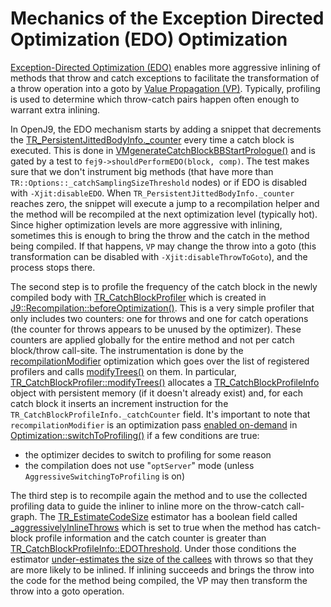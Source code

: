 <!--
Copyright IBM Corp. and others 2023

This program and the accompanying materials are made available under
the terms of the Eclipse Public License 2.0 which accompanies this
distribution and is available at https://www.eclipse.org/legal/epl-2.0/
or the Apache License, Version 2.0 which accompanies this distribution and
is available at https://www.apache.org/licenses/LICENSE-2.0.

This Source Code may also be made available under the following
Secondary Licenses when the conditions for such availability set
forth in the Eclipse Public License, v. 2.0 are satisfied: GNU
General Public License, version 2 with the GNU Classpath
Exception [1] and GNU General Public License, version 2 with the
OpenJDK Assembly Exception [2].

[1] https://www.gnu.org/software/classpath/license.html
[2] https://openjdk.org/legal/assembly-exception.html

SPDX-License-Identifier: EPL-2.0 OR Apache-2.0 OR GPL-2.0-only WITH Classpath-exception-2.0 OR GPL-2.0-only WITH OpenJDK-assembly-exception-1.0
-->
# Mechanics of the Exception Directed Optimization (EDO) Optimization

[Exception-Directed Optimization (EDO)](ControlFlowOptimizationsSummary.md#exception-directed-optimization-edo)
enables more aggressive inlining of methods that throw and catch exceptions to facilitate
the transformation of a throw operation into a goto by
[Value Propagation (VP)](https://github.com/eclipse-omr/omr/blob/master/doc/compiler/optimizer/ValuePropagation.md).
Typically, profiling is used to determine which throw-catch pairs happen often enough to warrant extra inlining.

In OpenJ9, the EDO mechanism starts by adding a snippet that decrements the
[TR_PersistentJittedBodyInfo._counter](https://github.com/eclipse-openj9/openj9/blob/42a61be142bb792a86f3428c07f63d01b0c54982/runtime/compiler/control/RecompilationInfo.hpp#L435)
every time a catch block is executed. This is done in
[VMgenerateCatchBlockBBStartPrologue()](https://github.com/eclipse-openj9/openj9/blob/42a61be142bb792a86f3428c07f63d01b0c54982/runtime/compiler/x/codegen/J9TreeEvaluator.cpp#L11228)
and is gated by a test to `fej9->shouldPerformEDO(block, comp)`. The test makes
sure that we don't instrument big methods (that have more than `TR::Options::_catchSamplingSizeThreshold`
nodes) or if EDO is disabled with `-Xjit:disableEDO`.
When `TR_PersistentJittedBodyInfo._counter` reaches zero, the snippet will execute a jump to a recompilation
helper and the method will be recompiled at the next optimization level (typically hot).
Since higher optimization levels are more aggressive with inlining, sometimes this is enough
to bring the throw and the catch in the method being compiled. If that happens, `VP`
may change the throw into a goto (this transformation can be disabled with `-Xjit:disableThrowToGoto`),
and the process stops there.

The second step is to profile the frequency of the catch block in the newly compiled body with
[TR_CatchBlockProfiler](https://github.com/eclipse-openj9/openj9/blob/42a61be142bb792a86f3428c07f63d01b0c54982/runtime/compiler/runtime/J9Profiler.hpp#L347)
which is created in [J9::Recompilation::beforeOptimization()](https://github.com/eclipse-openj9/openj9/blob/42a61be142bb792a86f3428c07f63d01b0c54982/runtime/compiler/control/J9Recompilation.cpp#L234).
This is a very simple profiler that only includes two counters: one for throws and one
for catch operations (the counter for throws appears to be unused by the optimizer).
These counters are applied globally for the entire method and not per catch block/throw call-site.
The instrumentation is done by the [recompilationModifier](https://github.com/eclipse-openj9/openj9/blob/42a61be142bb792a86f3428c07f63d01b0c54982/runtime/compiler/runtime/J9Profiler.hpp#L260)
optimization which goes over the list of registered profilers and calls
[modifyTrees()](https://github.com/eclipse-openj9/openj9/blob/42a61be142bb792a86f3428c07f63d01b0c54982/runtime/compiler/runtime/J9Profiler.cpp#L92) on them.
In particular, [TR_CatchBlockProfiler::modifyTrees()](https://github.com/eclipse-openj9/openj9/blob/42a61be142bb792a86f3428c07f63d01b0c54982/runtime/compiler/runtime/J9Profiler.cpp#L256) allocates a [TR_CatchBlockProfileInfo](https://github.com/eclipse-openj9/openj9/blob/42a61be142bb792a86f3428c07f63d01b0c54982/runtime/compiler/runtime/J9Profiler.hpp#L811)
object with persistent memory (if it doesn't already exist) and, for each catch block it inserts
an increment instruction for the `TR_CatchBlockProfileInfo._catchCounter` field.
It's important to note that `recompilationModifier` is an optimization pass [enabled on-demand](https://github.com/eclipse-openj9/openj9/blob/42a61be142bb792a86f3428c07f63d01b0c54982/runtime/compiler/optimizer/J9Optimizer.cpp#L998)
in [Optimization::switchToProfiling()](https://github.com/eclipse-openj9/openj9/blob/42a61be142bb792a86f3428c07f63d01b0c54982/runtime/compiler/optimizer/J9Optimizer.cpp#L992)
if a few conditions are true:
- the optimizer decides to switch to profiling for some reason
- the compilation does not use "`optServer`" mode (unless `AggressiveSwitchingToProfiling` is on)

The third step is to recompile again the method and to use the collected profiling
data to guide the inliner to inline more on the throw-catch call-graph. The
[TR_EstimateCodeSize](https://github.com/eclipse-openj9/openj9/blob/42a61be142bb792a86f3428c07f63d01b0c54982/runtime/compiler/optimizer/EstimateCodeSize.hpp#L49)
estimator has a boolean field called [_aggressivelyInlineThrows](https://github.com/eclipse-openj9/openj9/blob/42a61be142bb792a86f3428c07f63d01b0c54982/runtime/compiler/optimizer/EstimateCodeSize.hpp#L128)
which is set to true when the method has catch-block profile information and
the catch counter is greater than [TR_CatchBlockProfileInfo::EDOThreshold](https://github.com/eclipse-openj9/openj9/blob/42a61be142bb792a86f3428c07f63d01b0c54982/runtime/compiler/runtime/J9Profiler.cpp#L2377).
Under those conditions the estimator
[under-estimates the size of the callees](https://github.com/eclipse-openj9/openj9/blob/42a61be142bb792a86f3428c07f63d01b0c54982/runtime/compiler/optimizer/InlinerTempForJ9.cpp#L3355-L3359)
with throws so that they are more likely to be inlined. If inlining succeeds and brings the throw
into the code for the method being compiled, the VP may then transform the throw
into a goto operation.
